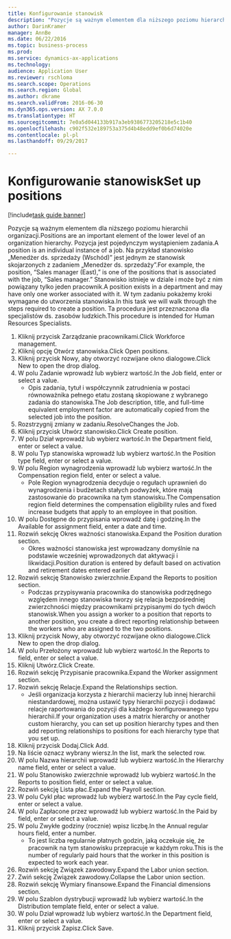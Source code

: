 ```yaml
--- 
title: Konfigurowanie stanowisk
description: "Pozycje są ważnym elementem dla niższego poziomu hierarchii organizacji."
author: DarinKramer
manager: AnnBe
ms.date: 06/22/2016
ms.topic: business-process
ms.prod: 
ms.service: dynamics-ax-applications
ms.technology: 
audience: Application User
ms.reviewer: rschloma
ms.search.scope: Operations
ms.search.region: Global
ms.author: dkrame
ms.search.validFrom: 2016-06-30
ms.dyn365.ops.version: AX 7.0.0
ms.translationtype: HT
ms.sourcegitcommit: 7e0a5d044133b917a3eb9386773205218e5c1b40
ms.openlocfilehash: c902f532e189753a375d4b48edd9ef0b6d74020e
ms.contentlocale: pl-pl
ms.lasthandoff: 09/29/2017

---
```

# <a name="set-up-positions"></a><span data-ttu-id="6ecbe-103">Konfigurowanie stanowisk</span><span class="sxs-lookup"><span data-stu-id="6ecbe-103">Set up positions</span></span>

[!include[task guide banner](../../includes/task-guide-banner.md)]

<span data-ttu-id="6ecbe-104">Pozycje są ważnym elementem dla niższego poziomu hierarchii organizacji.</span><span class="sxs-lookup"><span data-stu-id="6ecbe-104">Positions are an important element of the lower level of an organization hierarchy.</span></span> <span data-ttu-id="6ecbe-105">Pozycja jest pojedynczym wystąpieniem zadania.</span><span class="sxs-lookup"><span data-stu-id="6ecbe-105">A position is an individual instance of a job.</span></span> <span data-ttu-id="6ecbe-106">Na przykład stanowisko „Menedżer ds. sprzedaży (Wschód)” jest jednym ze stanowisk skojarzonych z zadaniem „Menedżer ds. sprzedaży”.</span><span class="sxs-lookup"><span data-stu-id="6ecbe-106">For example, the position, “Sales manager (East),” is one of the positions that is associated with the job, “Sales manager.”</span></span> <span data-ttu-id="6ecbe-107">Stanowisko istnieje w dziale i może być z nim powiązany tylko jeden pracownik.</span><span class="sxs-lookup"><span data-stu-id="6ecbe-107">A position exists in a department and may have only one worker associated with it.</span></span> <span data-ttu-id="6ecbe-108">W tym zadaniu pokażemy kroki wymagane do utworzenia stanowiska.</span><span class="sxs-lookup"><span data-stu-id="6ecbe-108">In this task we will walk through the steps required to create a position.</span></span> <span data-ttu-id="6ecbe-109">Ta procedura jest przeznaczona dla specjalistów ds. zasobów ludzkich.</span><span class="sxs-lookup"><span data-stu-id="6ecbe-109">This procedure is intended for Human Resources Specialists.</span></span>

1. <span data-ttu-id="6ecbe-110">Kliknij przycisk Zarządzanie pracownikami.</span><span class="sxs-lookup"><span data-stu-id="6ecbe-110">Click Workforce management.</span></span>
2. <span data-ttu-id="6ecbe-111">Kliknij opcję Otwórz stanowiska.</span><span class="sxs-lookup"><span data-stu-id="6ecbe-111">Click Open positions.</span></span>
3. <span data-ttu-id="6ecbe-112">Kliknij przycisk Nowy, aby otworzyć rozwijane okno dialogowe.</span><span class="sxs-lookup"><span data-stu-id="6ecbe-112">Click New to open the drop dialog.</span></span>
4. <span data-ttu-id="6ecbe-113">W polu Zadanie wprowadź lub wybierz wartość.</span><span class="sxs-lookup"><span data-stu-id="6ecbe-113">In the Job field, enter or select a value.</span></span>
    * <span data-ttu-id="6ecbe-114">Opis zadania, tytuł i współczynnik zatrudnienia w postaci równoważnika pełnego etatu zostaną skopiowane z wybranego zadania do stanowiska.</span><span class="sxs-lookup"><span data-stu-id="6ecbe-114">The Job description, title, and full-time equivalent employment factor are automatically copied from the selected job into the position.</span></span>  
5. <span data-ttu-id="6ecbe-115">Rozstrzygnij zmiany w zadaniu.</span><span class="sxs-lookup"><span data-stu-id="6ecbe-115">ResolveChanges the Job.</span></span>
6. <span data-ttu-id="6ecbe-116">Kliknij przycisk Utwórz stanowisko.</span><span class="sxs-lookup"><span data-stu-id="6ecbe-116">Click Create position.</span></span>
7. <span data-ttu-id="6ecbe-117">W polu Dział wprowadź lub wybierz wartość.</span><span class="sxs-lookup"><span data-stu-id="6ecbe-117">In the Department field, enter or select a value.</span></span>
8. <span data-ttu-id="6ecbe-118">W polu Typ stanowiska wprowadź lub wybierz wartość.</span><span class="sxs-lookup"><span data-stu-id="6ecbe-118">In the Position type field, enter or select a value.</span></span>
9. <span data-ttu-id="6ecbe-119">W polu Region wynagrodzenia wprowadź lub wybierz wartość.</span><span class="sxs-lookup"><span data-stu-id="6ecbe-119">In the Compensation region field, enter or select a value.</span></span>
    * <span data-ttu-id="6ecbe-120">Pole Region wynagrodzenia decyduje o regułach uprawnień do wynagrodzenia i budżetach stałych podwyżek, które mają zastosowanie do pracownika na tym stanowisku.</span><span class="sxs-lookup"><span data-stu-id="6ecbe-120">The Compensation region field determines the compensation eligibility rules and fixed increase budgets that apply to an employee in that position.</span></span>  
10. <span data-ttu-id="6ecbe-121">W polu Dostępne do przypisania wprowadź datę i godzinę.</span><span class="sxs-lookup"><span data-stu-id="6ecbe-121">In the Available for assignment field, enter a date and time.</span></span>
11. <span data-ttu-id="6ecbe-122">Rozwiń sekcję Okres ważności stanowiska.</span><span class="sxs-lookup"><span data-stu-id="6ecbe-122">Expand the Position duration section.</span></span>
    * <span data-ttu-id="6ecbe-123">Okres ważności stanowiska jest wprowadzany domyślnie na podstawie wcześniej wprowadzonych dat aktywacji i likwidacji.</span><span class="sxs-lookup"><span data-stu-id="6ecbe-123">Position duration is entered by default based on activation and retirement dates entered earlier</span></span>  
12. <span data-ttu-id="6ecbe-124">Rozwiń sekcję Stanowisko zwierzchnie.</span><span class="sxs-lookup"><span data-stu-id="6ecbe-124">Expand the Reports to position section.</span></span>
    * <span data-ttu-id="6ecbe-125">Podczas przypisywania pracownika do stanowiska podrzędnego względem innego stanowiska tworzy się relacja bezpośredniej zwierzchności między pracownikami przypisanymi do tych dwóch stanowisk.</span><span class="sxs-lookup"><span data-stu-id="6ecbe-125">When you assign a worker to a position that reports to another position, you create a direct reporting relationship between the workers who are assigned to the two positions.</span></span>  
13. <span data-ttu-id="6ecbe-126">Kliknij przycisk Nowy, aby otworzyć rozwijane okno dialogowe.</span><span class="sxs-lookup"><span data-stu-id="6ecbe-126">Click New to open the drop dialog.</span></span>
14. <span data-ttu-id="6ecbe-127">W polu Przełożony wprowadź lub wybierz wartość.</span><span class="sxs-lookup"><span data-stu-id="6ecbe-127">In the Reports to field, enter or select a value.</span></span>
15. <span data-ttu-id="6ecbe-128">Kliknij Utwórz.</span><span class="sxs-lookup"><span data-stu-id="6ecbe-128">Click Create.</span></span>
16. <span data-ttu-id="6ecbe-129">Rozwiń sekcję Przypisanie pracownika.</span><span class="sxs-lookup"><span data-stu-id="6ecbe-129">Expand the Worker assignment section.</span></span>
17. <span data-ttu-id="6ecbe-130">Rozwiń sekcję Relacje.</span><span class="sxs-lookup"><span data-stu-id="6ecbe-130">Expand the Relationships section.</span></span>
    * <span data-ttu-id="6ecbe-131">Jeśli organizacja korzysta z hierarchii macierzy lub innej hierarchii niestandardowej, można ustawić typy hierarchii pozycji i dodawać relacje raportowania do pozycji dla każdego konfigurowanego typu hierarchii.</span><span class="sxs-lookup"><span data-stu-id="6ecbe-131">If your organization uses a matrix hierarchy or another custom hierarchy, you can set up position hierarchy types and then add reporting relationships to positions for each hierarchy type that you set up.</span></span>  
18. <span data-ttu-id="6ecbe-132">Kliknij przycisk Dodaj.</span><span class="sxs-lookup"><span data-stu-id="6ecbe-132">Click Add.</span></span>
19. <span data-ttu-id="6ecbe-133">Na liście oznacz wybrany wiersz.</span><span class="sxs-lookup"><span data-stu-id="6ecbe-133">In the list, mark the selected row.</span></span>
20. <span data-ttu-id="6ecbe-134">W polu Nazwa hierarchii wprowadź lub wybierz wartość.</span><span class="sxs-lookup"><span data-stu-id="6ecbe-134">In the Hierarchy name field, enter or select a value.</span></span>
21. <span data-ttu-id="6ecbe-135">W polu Stanowisko zwierzchnie wprowadź lub wybierz wartość.</span><span class="sxs-lookup"><span data-stu-id="6ecbe-135">In the Reports to position field, enter or select a value.</span></span>
22. <span data-ttu-id="6ecbe-136">Rozwiń sekcję Lista płac.</span><span class="sxs-lookup"><span data-stu-id="6ecbe-136">Expand the Payroll section.</span></span>
23. <span data-ttu-id="6ecbe-137">W polu Cykl płac wprowadź lub wybierz wartość.</span><span class="sxs-lookup"><span data-stu-id="6ecbe-137">In the Pay cycle field, enter or select a value.</span></span>
24. <span data-ttu-id="6ecbe-138">W polu Zapłacone przez wprowadź lub wybierz wartość.</span><span class="sxs-lookup"><span data-stu-id="6ecbe-138">In the Paid by field, enter or select a value.</span></span>
25. <span data-ttu-id="6ecbe-139">W polu Zwykłe godziny (rocznie) wpisz liczbę.</span><span class="sxs-lookup"><span data-stu-id="6ecbe-139">In the Annual regular hours field, enter a number.</span></span>
    * <span data-ttu-id="6ecbe-140">To jest liczba regularnie płatnych godzin, jaką oczekuje się, że pracownik na tym stanowisku przepracuje w każdym roku.</span><span class="sxs-lookup"><span data-stu-id="6ecbe-140">This is the number of regularly paid hours that the worker in this position is expected to work each year.</span></span>  
26. <span data-ttu-id="6ecbe-141">Rozwiń sekcję Związek zawodowy.</span><span class="sxs-lookup"><span data-stu-id="6ecbe-141">Expand the Labor union section.</span></span>
27. <span data-ttu-id="6ecbe-142">Zwiń sekcję Związek zawodowy.</span><span class="sxs-lookup"><span data-stu-id="6ecbe-142">Collapse the Labor union section.</span></span>
28. <span data-ttu-id="6ecbe-143">Rozwiń sekcję Wymiary finansowe.</span><span class="sxs-lookup"><span data-stu-id="6ecbe-143">Expand the Financial dimensions section.</span></span>
29. <span data-ttu-id="6ecbe-144">W polu Szablon dystrybucji wprowadź lub wybierz wartość.</span><span class="sxs-lookup"><span data-stu-id="6ecbe-144">In the Distribution template field, enter or select a value.</span></span>
30. <span data-ttu-id="6ecbe-145">W polu Dział wprowadź lub wybierz wartość.</span><span class="sxs-lookup"><span data-stu-id="6ecbe-145">In the Department field, enter or select a value.</span></span>
31. <span data-ttu-id="6ecbe-146">Kliknij przycisk Zapisz.</span><span class="sxs-lookup"><span data-stu-id="6ecbe-146">Click Save.</span></span>


